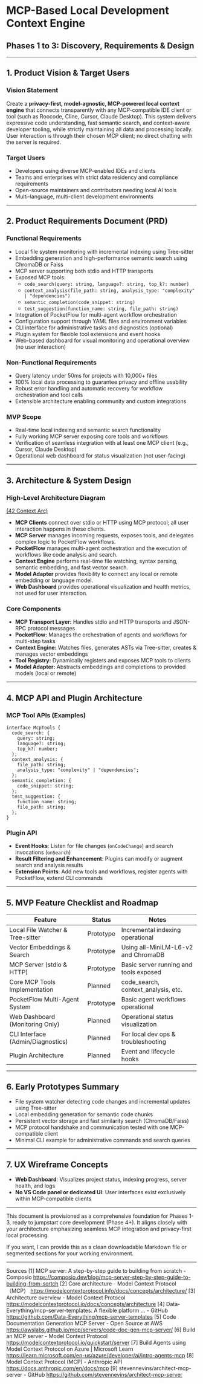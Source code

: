 # MCP-Based Local Development Context Engine  
## Phases 1 to 3: Discovery, Requirements & Design  

---

## 1. Product Vision & Target Users

### Vision Statement  
Create a **privacy-first, model-agnostic, MCP-powered local context engine** that connects transparently with any MCP-compatible IDE client or tool (such as Roocode, Cline, Cursor, Claude Desktop). This system delivers expressive code understanding, fast semantic search, and context-aware developer tooling, while strictly maintaining all data and processing locally. User interaction is through their chosen MCP client; no direct chatting with the server is required.

### Target Users  
- Developers using diverse MCP-enabled IDEs and clients  
- Teams and enterprises with strict data residency and compliance requirements  
- Open-source maintainers and contributors needing local AI tools  
- Multi-language, multi-client development environments  

---

## 2. Product Requirements Document (PRD)

### Functional Requirements  
- Local file system monitoring with incremental indexing using Tree-sitter  
- Embedding generation and high-performance semantic search using ChromaDB or Faiss  
- MCP server supporting both stdio and HTTP transports  
- Exposed MCP tools:  
  - `code_search(query: string, language?: string, top_k?: number)`  
  - `context_analysis(file_path: string, analysis_type: "complexity" | "dependencies")`  
  - `semantic_completion(code_snippet: string)`  
  - `test_suggestion(function_name: string, file_path: string)`  
- Integration of PocketFlow for multi-agent workflow orchestration  
- Configuration support through YAML files and environment variables  
- CLI interface for administrative tasks and diagnostics (optional)  
- Plugin system for flexible tool extensions and event hooks  
- Web-based dashboard for visual monitoring and operational overview (no user interaction)  

### Non-Functional Requirements  
- Query latency under 50ms for projects with 10,000+ files  
- 100% local data processing to guarantee privacy and offline usability  
- Robust error handling and automatic recovery for workflow orchestration and tool calls  
- Extensible architecture enabling community and custom integrations  

### MVP Scope  
- Real-time local indexing and semantic search functionality  
- Fully working MCP server exposing core tools and workflows  
- Verification of seamless integration with at least one MCP client (e.g., Cursor, Claude Desktop)  
- Operational web dashboard for status visualization (not user-facing)  

---

## 3. Architecture & System Design

### High-Level Architecture Diagram

[(42 Context Arc)](./42ContextArc.png)

- **MCP Clients** connect over stdio or HTTP using MCP protocol; all user interaction happens in these clients.  
- **MCP Server** manages incoming requests, exposes tools, and delegates complex logic to PocketFlow workflows.  
- **PocketFlow** manages multi-agent orchestration and the execution of workflows like code analysis and search.  
- **Context Engine** performs real-time file watching, syntax parsing, semantic embedding, and fast vector search.  
- **Model Adapter** provides flexibility to connect any local or remote embedding or language model.  
- **Web Dashboard** provides operational visualization and health metrics, not used for user interaction.

### Core Components  
- **MCP Transport Layer:** Handles stdio and HTTP transports and JSON-RPC protocol messages  
- **PocketFlow:** Manages the orchestration of agents and workflows for multi-step tasks  
- **Context Engine:** Watches files, generates ASTs via Tree-sitter, creates & manages vector embeddings  
- **Tool Registry:** Dynamically registers and exposes MCP tools to clients  
- **Model Adapter:** Abstracts embeddings and completions to provided models (local or remote)  

---

## 4. MCP API and Plugin Architecture

### MCP Tool APIs (Examples)

```
interface McpTools {
  code_search: {
    query: string;
    language?: string;
    top_k?: number;
  };
  context_analysis: {
    file_path: string;
    analysis_type: "complexity" | "dependencies";
  };
  semantic_completion: {
    code_snippet: string;
  };
  test_suggestion: {
    function_name: string;
    file_path: string;
  };
}
```

### Plugin API

- **Event Hooks**: Listen for file changes (`onCodeChange`) and search invocations (`onSearch`)  
- **Result Filtering and Enhancement**: Plugins can modify or augment search and analysis results  
- **Extension Points**: Add new tools and workflows, register agents with PocketFlow, extend CLI commands  

---

## 5. MVP Feature Checklist and Roadmap

| Feature                         | Status      | Notes                                |
|--------------------------------|-------------|-------------------------------------|
| Local File Watcher & Tree-sitter| Prototype   | Incremental indexing operational     |
| Vector Embeddings & Search      | Prototype   | Using all-MiniLM-L6-v2 and ChromaDB |
| MCP Server (stdio & HTTP)       | Prototype   | Basic server running and tools exposed|
| Core MCP Tools Implementation  | Planned     | code_search, context_analysis, etc. |
| PocketFlow Multi-Agent System   | Prototype   | Basic agent workflows operational    |
| Web Dashboard (Monitoring Only) | Planned     | Operational status visualization     |
| CLI Interface (Admin/Diagnostics)| Planned    | For local dev ops & troubleshooting  |
| Plugin Architecture             | Planned     | Event and lifecycle hooks             |

---

## 6. Early Prototypes Summary

- File system watcher detecting code changes and incremental updates using Tree-sitter  
- Local embedding generation for semantic code chunks  
- Persistent vector storage and fast similarity search (ChromaDB/Faiss)  
- MCP protocol handshake and communication tested with one MCP-compatible client  
- Minimal CLI example for administrative commands and search queries  

---

## 7. UX Wireframe Concepts

- **Web Dashboard**: Visualizes project status, indexing progress, server health, and logs   
- **No VS Code panel or dedicated UI**: User interfaces exist exclusively within MCP-compatible clients  

---

This document is provisioned as a comprehensive foundation for Phases 1-3, ready to jumpstart core development (Phase 4+). It aligns closely with your architecture emphasizing seamless MCP integration and privacy-first local processing.

If you want, I can provide this as a clean downloadable Markdown file or segmented sections for your working environment.

---


Sources
[1] MCP server: A step-by-step guide to building from scratch - Composio https://composio.dev/blog/mcp-server-step-by-step-guide-to-building-from-scrtch
[2] Core architecture - Model Context Protocol （MCP） https://modelcontextprotocol.info/docs/concepts/architecture/
[3] Architecture overview - Model Context Protocol https://modelcontextprotocol.io/docs/concepts/architecture
[4] Data-Everything/mcp-server-templates: A flexible platform ... - GitHub https://github.com/Data-Everything/mcp-server-templates
[5] Code Documentation Generation MCP Server - Open Source at AWS https://awslabs.github.io/mcp/servers/code-doc-gen-mcp-server/
[6] Build an MCP server - Model Context Protocol https://modelcontextprotocol.io/quickstart/server
[7] Build Agents using Model Context Protocol on Azure | Microsoft Learn https://learn.microsoft.com/en-us/azure/developer/ai/intro-agents-mcp
[8] Model Context Protocol (MCP) - Anthropic API https://docs.anthropic.com/en/docs/mcp
[9] stevennevins/architect-mcp-server - GitHub https://github.com/stevennevins/architect-mcp-server
